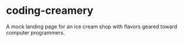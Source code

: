 # coding-creamery
A mock landing page for an ice cream shop with flavors geared toward computer programmers.
